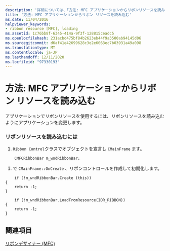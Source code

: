 ```yaml
---
description: '詳細については、「方法: MFC アプリケーションからリボンリソースを読み込む」を参照してください。'
title: '方法: MFC アプリケーションからリボン リソースを読み込む'
ms.date: 11/04/2016
helpviewer_keywords:
- ribbon resource [MFC], loading
ms.assetid: 1c76bb8f-6345-414a-9f3f-128815ceadc5
ms.openlocfilehash: 231acbd475bf84b2623eb44f9a3500ab94145d06
ms.sourcegitcommit: d6af41e42699628c3e2e6063ec7b03931a49a098
ms.translationtype: MT
ms.contentlocale: ja-JP
ms.lasthandoff: 12/11/2020
ms.locfileid: "97330193"
---
```

# <a name="how-to-load-a-ribbon-resource-from-an-mfc-application"></a>方法: MFC アプリケーションからリボン リソースを読み込む

アプリケーションでリボンリソースを使用するには、リボンリソースを読み込むようにアプリケーションを変更します。

### <a name="to-load-a-ribbon-resource"></a>リボンリソースを読み込むには

1. `Ribbon Control`クラスでオブジェクトを宣言し `CMainFrame` ます。

```
    CMFCRibbonBar m_wndRibbonBar;
```

1. で `CMainFrame::OnCreate` 、リボンコントロールを作成して初期化します。

```
    if (!m_wndRibbonBar.Create (this))
{
    return -1;
}

    if (!m_wndRibbonBar.LoadFromResource(IDR_RIBBON))
{
    return -1;
}
```

## <a name="see-also"></a>関連項目

[リボンデザイナー (MFC)](ribbon-designer-mfc.md)
